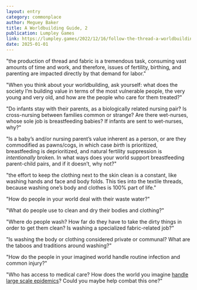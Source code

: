 ```yaml
---
layout: entry
category: commonplace
author: Meguey Baker
title: A Worldbuilding Guide, 2
publication: Lumpley Games
link: https://lumpley.games/2022/12/16/follow-the-thread-a-worldbuilding-guide-2/
date: 2025-01-01
---
```


"the production of thread and fabric is a tremendous task, consuming vast amounts of time and work, and therefore, issues of fertility, birthing, and parenting are impacted directly by that demand for labor."

"When you think about your worldbuilding, ask yourself: what does the society I’m building value in terms of the most vulnerable people, the very young and very old, and how are the people who care for them treated?"

"Do infants stay with their parents, as a biologically related nursing pair? Is cross-nursing between families common or strange? Are there wet-nurses, whose sole job is breastfeeding babies? If infants are sent to wet-nurses, why?"

"Is a baby’s and/or nursing parent’s value inherent as a person, or are they commodified as pawns/cogs, in which case *birth* is prioritized, breastfeeding is deprioritized, and natural fertility suppression is *intentionally* broken. In what ways does your world support breastfeeding parent-child pairs, and if it doesn’t, why not?"

"the effort to keep the clothing next to the skin clean is a constant, like washing hands and face and body folds. This ties into the textile threads, because washing one’s body and clothes is 100% part of life."

"How do people in your world deal with their waste water?"

"What do people use to clean and dry their bodies and clothing?"

"Where do people wash? How far do they have to take the dirty things in order to get them clean? Is washing a specialized fabric-related job?"

"Is washing the body or clothing considered private or communal? What are the taboos and traditions around washing?"

"How do the people in your imagined world handle routine infection and common injury?"

"Who has access to medical care? How does the world you imagine [handle large scale epidemics](https://t.co/qSG5kikPCS)? Could you maybe help combat this one?"
